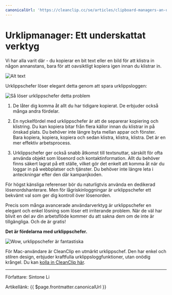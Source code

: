 ```yaml
---
canonicalUrl: 'https://cleanclip.cc/se/articles/clipboard-managers-an-underrated-utility'
---
```

# Urklipmanager: Ett underskattat verktyg

Vi har alla varit där - du kopierar en bit text eller en bild för att klistra in någon annanstans, bara för att oavsiktligt kopiera igen innan du klistrar in.

![Alt text](https://media.giphy.com/media/NpL4D3Oc2bJUMAXF9P/giphy.gif)

Urklippschefer löser elegant detta genom att spara urklippsloggen:

![Så löser urklippschefer detta problem](https://media.giphy.com/media/aiHezEAxtJjI5VZdLH/giphy.gif)

1. De låter dig komma åt allt du har tidigare kopierat. De erbjuder också många andra fördelar.

2. En nyckelfördel med urklippschefer är att de separerar kopiering och klistring. Du kan kopiera bitar från flera källor innan du klistrar in på önskad plats. Du behöver inte längre byta mellan appar och fönster. Bara kopiera, kopiera, kopiera och sedan klistra, klistra, klistra. Det är en mer effektiv arbetsprocess.

3. Urklippschefer ger också snabb åtkomst till textsnuttar, särskilt för ofta använda objekt som lösenord och kontaktinformation. Allt du behöver finns säkert lagrat på ett ställe, vilket gör det enkelt att komma åt när du loggar in på webbplatser och tjänster. Du behöver inte längre leta i anteckningar efter den där kampanjkoden.

För högst känsliga referenser bör du naturligtvis använda en dedikerad lösenordshanterare. Men för lågriskinloggningar är urklippschefer ett bekvämt val som ger dig kontroll över lösenorden.

Precis som många avancerade användarverktyg är urklippschefer en elegant och enkel lösning som löser ett irriterande problem. När de väl har blivit en del av din arbetsflöde kommer du att sakna dem om de inte är tillgängliga. Och de är gratis!

**Det är fördelarna med urklippschefer.**

![Wow, urklippschefer är fantastiska](https://media.giphy.com/media/rVVFWyTINqG7C/giphy.gif)

För Mac-användare är CleanClip en utmärkt urklippschef. Den har enkel och stilren design, erbjuder kraftfulla urklippsloggfunktioner, utan onödig krångel. Du kan [kolla in CleanClip här](https://cleanclip.cc/).


---

Författare: Sintone Li

Artikellänk: {{ $page.frontmatter.canonicalUrl }}
